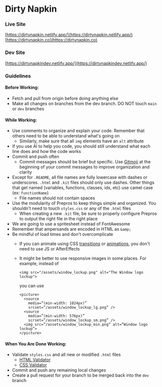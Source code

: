 # Dirty Napkin
### Live Site
[https://dirtynapkin.netlify.app/](https://dirtynapkin.netlify.app/)
[https://dirtynapkin.co](https://dirtynapkin.co)
### Dev Site
[https://dirtynapkindev.netlify.app/](https://dirtynapkindev.netlify.app/)

### Guidelines
#### Before Working:
- Fetch and pull from origin before doing anything else
- Make all changes on branches from the dev branch. DO NOT touch `main` or `dev` branches

#### While Working:
- Use comments to organize and explain your code. Remember that others need to be able to understand what's going on
    - Similarly, make sure that all `img` elements have an `alt` attribute
- If you use AI to help you code, you should still understand what each line does and how the code works
- Commit and push often
    - Commit messages should be brief but specific. Use [Gitmoji](https://gitmoji.dev/) at the beginning of your commit messages to improve organization and clarity
- Except for `.README`, all file names are fully lowercase with dashes or underscores. `.html` and `.kit` files should only use dashes. Other things that get named (variables, functions, classes, ids, etc) use camel case (ex: `functionName`)
    - File names should not contain spaces
- Use the modularity of Prepros to keep things simple and organized. You shouldn't need to touch `styles.css` or any of the `.html` files
    - When creating a new `.kit` file, be sure to properly configure Prepros to output the right file in the right place
- We are going to use a spritesheet instead of FontAwesome
- Remember that ampersands are encoded in HTML as `&amp;`
- Be mindful of load times and don't overcomplicate
    - If you can animate using CSS [transitions](https://www.w3schools.com/css/css3_transitions.asp) or [animations](https://www.w3schools.com/css/css3_animations.asp), you don't need to use JS or AfterEffects
    - It might be better to use responsive images in some places. For example, instead of
  
      ```<img src="/assets/window_lockup.png" alt="The Window logo lockup">```
      
      you can use

      ```
      <picture>
        <source
          media=”(min-width: 1024px)”
          srcset=”/assets/window_lockup_lg.png” />
        <source
          media=”(min-width: 576px)”
          scrset=”/assets/window_lockup_sm.png” />
        <img src=”/assets/window_lockup_min.png” alt=”Window logo lockup”>
      </picture>
      ```

#### When You Are Done Working:
- Validate `styles.css` and all new or modified `.html` files
    - [HTML Validator](https://validator.w3.org/#validate_by_upload)
    - [CSS Validator](https://jigsaw.w3.org/css-validator/#validate_by_upload)
- Commit and push any remaining local changes
- Create a pull request for your branch to be merged back into the `dev` branch
